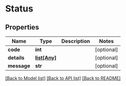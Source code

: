 # Status

## Properties
Name | Type | Description | Notes
------------ | ------------- | ------------- | -------------
**code** | **int** |  | [optional] 
**details** | [**list[Any]**](Any.md) |  | [optional] 
**message** | **str** |  | [optional] 

[[Back to Model list]](../README.md#documentation-for-models) [[Back to API list]](../README.md#documentation-for-api-endpoints) [[Back to README]](../README.md)


